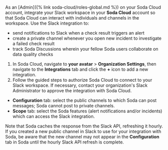 As an [Admin]({% link soda-cloud/roles-global.md %}) on your Soda Cloud account, integrate your Slack workspace in your **Soda Cloud** account so that Soda Cloud can interact with individuals and channels in the workspace. Use the Slack integration to:

* send notifications to Slack when a check result triggers an alert
* create a private channel whenever you open new incident to investigate a failed check result
* track Soda Discussions wherein your fellow Soda users collaborate on data quality checks

1. In Soda Cloud, navigate to **your avatar** > **Organization Settings**, then navigate to the **Integrations** tab and click the **+** icon to add a new integration.
2. Follow the guided steps to authorize Soda Cloud to connect to your Slack workspace. If necessary, contact your organization's Slack Administrator to approve the integration with Soda Cloud. 
* **Configuration** tab: select the public channels to which Soda can post messages; Soda cannot post to private channels.
* **Scope** tab: select the Soda features (alert notifications and/or incidents) which can access the Slack integration. 

Note that Soda caches the response from the Slack API, refreshing it hourly. If you created a new public channel in Slack to use for your integration with Soda, be aware that the new channel may not appear in the **Configuration** tab in Soda until the hourly Slack API refresh is complete.

